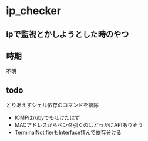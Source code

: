 # ip\_checker

## ipで監視とかしようとした時のやつ

## 時期
不明

## todo
とりあえずシェル依存のコマンドを排除
* ICMPはrubyでも吐けたはず
* MACアドレスからベンダ引くのはどっかにAPIありそう
* TerminalNotifierもInterface挟んで依存分ける

